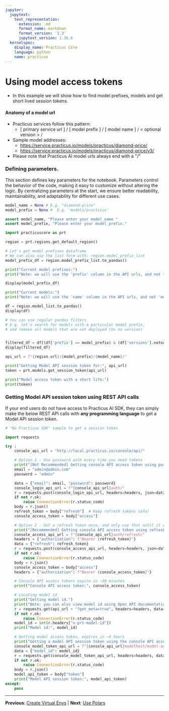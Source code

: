 ```yaml
---
jupyter:
  jupytext:
    text_representation:
      extension: .md
      format_name: markdown
      format_version: '1.3'
      jupytext_version: 1.16.6
  kernelspec:
    display_name: Practicus Core
    language: python
    name: practicus
---
```


# Using model access tokens

- In this example we will show how to find model prefixes, models and get short lived session tokens.

#### Anatomy of a model url 

- Practicus services follow this pattern:
    - [ primary service url ] / [ model prefix ] / [ model name ] / < optional version > /
- Sample model addresses:
    - https://service.practicus.io/models/practicus/diamond-price/
    - https://service.practicus.io/models/practicus/diamond-price/v3/
- Please note that Practicus AI model urls always end with a "/" 


### Defining parameters.
 
This section defines key parameters for the notebook. Parameters control the behavior of the code, making it easy to customize without altering the logic. By centralizing parameters at the start, we ensure better readability, maintainability, and adaptability for different use cases.
 

```python
model_name = None # E.g. "diamond-price"
model_prefix = None #  E.g. 'models/practicus'
```

```python
assert model_name, "Please enter your model_name "
assert model_prefix, "Please enter your model_prefix."
```

```python
import practicuscore as prt 

region = prt.regions.get_default_region()
```

```python
# Let's get model prefixes dataframe
# We can also use the list form with: region.model_prefix_list 
model_prefix_df = region.model_prefix_list.to_pandas()

print("Current model prefixes:")
print("Note: we will use the 'prefix' column in the API urls, and not the 'key'.")

display(model_prefix_df)
```

```python
print("Current models:")
print("Note: we will use the 'name' column in the API urls, and not 'model_id'")

df = region.model_list.to_pandas()
display(df)
```

```python
# You can use regular pandas filters
# E.g. let's search for models with a particular model prefix, 
# and remove all models that are not deployed (hs no version)


filtered_df = df[(df['prefix'] == model_prefix) & (df['versions'].notna())]
display(filtered_df)
```

```python
api_url = f"{region.url}/{model_prefix}/{model_name}/"

print("Getting Model API session token for:", api_url)
token = prt.models.get_session_token(api_url)

print("Model access token with a short life:")
print(token)
```

### Getting Model API session token using REST API calls
If your end users do not have access to Practicus AI SDK, they can simply make the below REST API calls with **any programming language** to get a Model API session token.

```python
# "No Practicus SDK" sample to get a session token

import requests

try :
    console_api_url = "http://local.practicus.io/console/api/"

    # Option 1 - Use password auth every time you need tokens
    print("[Not Recommended] Getting console API access token using password.")
    email = "admin@admin.com"
    password = "admin"

    data = {"email": email, "password": password}
    console_login_api_url = f"{console_api_url}auth/"
    r = requests.post(console_login_api_url, headers=headers, json=data)
    if not r.ok:
        raise ConnectionError(r.status_code)
    body = r.json()
    refresh_token = body["refresh"]  # Keep refresh tokens safe!
    console_access_token = body["access"] 

    # Option 2 - Get a refresh token once, and only use that until it expires in ~3 months
    print("[Recommended] Getting console API access token using refresh token")
    console_access_api_url = f"{console_api_url}auth/refresh/"
    headers = {"authorization": f"Bearer {refresh_token}"}
    data = {"refresh": refresh_token}
    r = requests.post(console_access_api_url, headers=headers, json=data)
    if not r.ok:
        raise ConnectionError(r.status_code)
    body = r.json()
    console_access_token = body["access"]
    headers = {"authorization": f"Bearer {console_access_token}"}

    # Console API access tokens expire in ~30 minutes
    print("Console API access token:", console_access_token)

    # Locating model id
    print("Getting model id.")
    print("Note: you can also view model id using Open API documentation (E.g. https://../models/redoc/), or using Practicus AI App.")
    r = requests.get(api_url + "?get_meta=true", headers=headers, data=data)
    if not r.ok:
        raise ConnectionError(r.status_code)
    model_id = int(r.headers["x-prt-model-id"])
    print("Model id:", model_id)

    # Getting model access token, expires in ~4 hours
    print("Getting a model API session token using the console API access token") 
    console_model_token_api_url = f"{console_api_url}modelhost/model-auth/"
    data = {"model_id": model_id}
    r = requests.get(console_model_token_api_url, headers=headers, data=data)
    if not r.ok:
        raise ConnectionError(r.status_code)
    body = r.json()
    model_api_token = body["token"]
    print("Model API session token:", model_api_token) 
except:
    pass
```


---

**Previous**: [Create Virtual Envs](create-virtual-envs.md) | **Next**: [Use Polars](use-polars.md)
